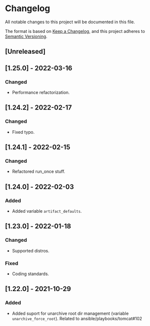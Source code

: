 # Changelog
All notable changes to this project will be documented in this file.

The format is based on [Keep a Changelog](https://keepachangelog.com/en/1.0.0/),
and this project adheres to [Semantic Versioning](https://semver.org/spec/v2.0.0.html).

## [Unreleased]

## [1.25.0] - 2022-03-16
### Changed
- Performance refactorization.

## [1.24.2] - 2022-02-17
### Changed
- Fixed typo.

## [1.24.1] - 2022-02-15
### Changed
- Refactored run_once stuff.

## [1.24.0] - 2022-02-03
### Added
- Added variable `artifact_defaults`.

## [1.23.0] - 2022-01-18
### Changed
- Supported distros.

### Fixed
- Coding standards.

## [1.22.0] - 2021-10-29
### Added
- Added suport for unarchive root dir management (variable `unarchive_force_root`). Related to ansible/playbooks/tomcat#102
